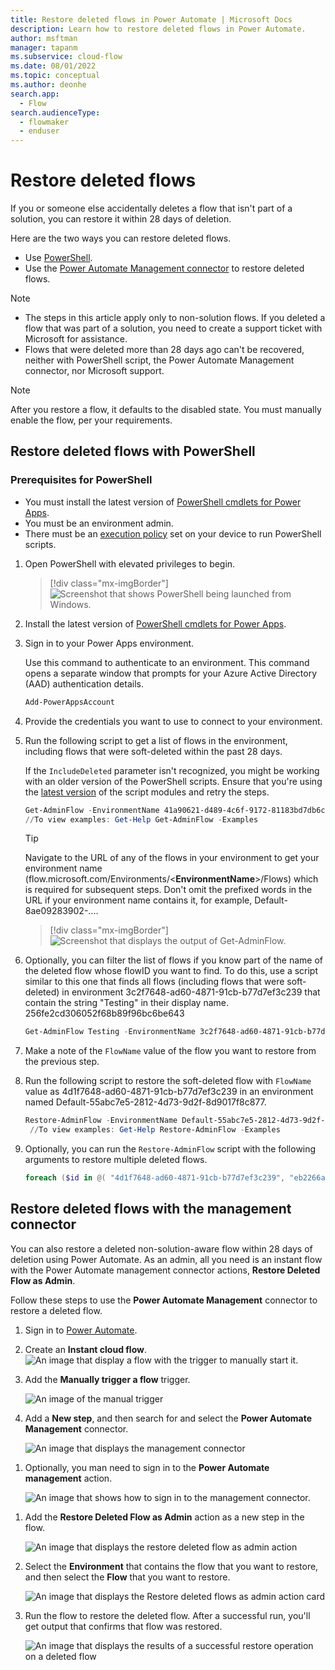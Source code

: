 ```yaml
---
title: Restore deleted flows in Power Automate | Microsoft Docs
description: Learn how to restore deleted flows in Power Automate.
author: msftman
manager: tapanm
ms.subservice: cloud-flow
ms.date: 08/01/2022
ms.topic: conceptual
ms.author: deonhe
search.app: 
  - Flow
search.audienceType: 
  - flowmaker
  - enduser
---
```


# Restore deleted flows

If you or someone else accidentally deletes a flow that isn't part of a solution, you can restore it within 28 days of deletion. 

Here are the two ways you can restore deleted flows.

- Use [PowerShell](#restore-deleted-flows-with-powershell).
- Use the [Power Automate Management connector](#restore-deleted-flows-with-the-management-connector) to restore deleted flows.

>[!NOTE]
>
> - The steps in this article apply only to non-solution flows. If you deleted a flow that was part of a solution, you need to create a support ticket with Microsoft for assistance.
> - Flows that were deleted more than 28 days ago can't be recovered, neither with PowerShell script, the Power Automate Management connector, nor Microsoft support.


>[!NOTE]
>After you restore a flow, it defaults to the disabled state. You must manually enable the flow, per your requirements.

## Restore deleted flows with PowerShell

### Prerequisites for PowerShell

- You must install the latest version of [PowerShell cmdlets for Power Apps](https://www.powershellgallery.com/packages/Microsoft.PowerApps.Administration.PowerShell/2.0.147).
- You must be an environment admin.
- There must be an [execution policy](/powershell/module/microsoft.powershell.security/set-executionpolicy) set on your device to run PowerShell scripts.

1. Open PowerShell with elevated privileges to begin.

    >[!div class="mx-imgBorder"]
    >![Screenshot that shows PowerShell being launched from Windows.](./media/restore-deleted-flow/open-powershell-script.png "Windows PowerShell option")

1. Install the latest version of [PowerShell cmdlets for Power Apps](https://www.powershellgallery.com/packages/Microsoft.PowerApps.Administration.PowerShell/2.0.147).

1. Sign in to your Power Apps environment.

   Use this command to authenticate to an environment. This command opens a separate window that prompts for your Azure Active Directory (AAD) authentication details.

    ``` PowerShell
    Add-PowerAppsAccount
    ```

1. Provide the credentials you want to use to connect to your environment.

1. Run the following script to get a list of flows in the environment, including flows that were soft-deleted within the past 28 days. 

    If the `IncludeDeleted` parameter isn't recognized, you might be working with an older version of the PowerShell scripts. Ensure that you're using the [latest version](https://www.powershellgallery.com/packages/Microsoft.PowerApps.Administration.PowerShell/2.0.147) of the script modules and retry the steps.

   ``` PowerShell
   Get-AdminFlow -EnvironmentName 41a90621-d489-4c6f-9172-81183bd7db6c -IncludeDeleted $true
   //To view examples: Get-Help Get-AdminFlow -Examples
   ```

   >[!TIP]
   >Navigate to the URL of any of the flows in your environment to get your environment name (flow.microsoft.com/Environments/<**EnvironmentName**>/Flows) which is required for subsequent steps. Don't omit the prefixed words in the URL if your environment name contains it, for example, Default-8ae09283902-.... 

    >[!div class="mx-imgBorder"]
    >![Screenshot that displays the output of Get-AdminFlow.](./media/restore-deleted-flow/get-admin-flow-script.png "Get-AdminFlow output")

1. Optionally, you can filter the list of flows if you know part of the name of the deleted flow whose flowID you want to find. To do this, use a script similar to this one that finds all flows (including flows that were soft-deleted) in environment 3c2f7648-ad60-4871-91cb-b77d7ef3c239 that contain the string "Testing" in their display name.
256fe2cd306052f68b89f96bc6be643

   ``` PowerShell
   Get-AdminFlow Testing -EnvironmentName 3c2f7648-ad60-4871-91cb-b77d7ef3c239 -IncludeDeleted $true
   ```

1. Make a note of the `FlowName` value of the flow you want to restore from the previous step.

1. Run the following script to restore the soft-deleted flow with `FlowName` value as 4d1f7648-ad60-4871-91cb-b77d7ef3c239 in an environment named Default-55abc7e5-2812-4d73-9d2f-8d9017f8c877.

   ``` PowerShell
   Restore-AdminFlow -EnvironmentName Default-55abc7e5-2812-4d73-9d2f-8d9017f8c877 -FlowName 4d1f7648-ad60-4871-91cb-b77d7ef3c239
    //To view examples: Get-Help Restore-AdminFlow -Examples
   ```

1. Optionally, you can run the ```Restore-AdminFlow``` script with the following arguments to restore multiple deleted flows.

   ``` PowerShell
   foreach ($id in @( "4d1f7648-ad60-4871-91cb-b77d7ef3c239", "eb2266a8-67b6-4919-8afd-f59c3c0e4131" )) { Restore-AdminFlow -EnvironmentName Default-55abc7e5-2812-4d73-9d2f-8d9017f8c877 -FlowName $id; Start-Sleep -Seconds 1 }
   ```

## Restore deleted flows with the management connector

You can also restore a deleted non-solution-aware flow within 28 days of deletion using Power Automate. As an admin, all you need is an instant flow with the Power Automate management connector actions, **Restore Deleted Flow as Admin**.  

Follow these steps to use the **Power Automate Management** connector to restore a deleted flow.

1. Sign in to [Power Automate](https://powerautomate.com).

1. Create an **Instant cloud flow**.
   ![An image that display a flow with the trigger to manually start it.](./media/restore-deleted-flow/create-instant-flow.png)

1. Add the **Manually trigger a flow** trigger.

   ![An image of the manual trigger](./media/restore-deleted-flow//select-manual-trigger.png)

1. Add a **New step**, and then search for and select the **Power Automate Management** connector.

   ![An image that displays the management connector](./media/restore-deleted-flow/select-management-connector.png)

<!-- 1. Select the **List flows as an admin** action.

   ![An image that displays the list flows as an admin action.](./media/restore-deleted-flow/select-list-flows-action.png) -->

1. Optionally, you man need to sign in to the **Power Automate management** action.

   ![An image that shows how to sign in to the management connector.](./media/restore-deleted-flow/sign-in-to-management-connector.png)

<!-- 1. Select the environment that contains the flow you want to restore.

   ![An image that displays the environment that contains the flow you want to restore.](./media/restore-deleted-flow/select-environment.png)

1. Perform a test run the flow to note the **name** of the flow that you want to restore.

   ![An image that displays the name of the flow after a successful test run.](./media/restore-deleted-flow/flowname.png) -->

<!-- ### Restore the deleted flow

Now that you have the name of the flow, it's time to edit the flow to restore it. -->

1. Add the **Restore Deleted Flow as Admin** action as a new step in the flow.

   ![An image that displays the restore deleted flow as admin action](./media/restore-deleted-flow/select-restore-deleted-flows-admin-2.png)

1. Select the **Environment** that contains the flow that you want to restore, and then select the **Flow** that you want to restore.

   ![An image that displays the Restore deleted flows as admin action card](./media/restore-deleted-flow/restore-deleted-flows-card.png)

1. Run the flow to restore the deleted flow. After a successful run, you'll get output that confirms that flow was restored.

   ![An image that displays the results of a successful restore operation on a deleted flow](./media/restore-deleted-flow/restored-flow.png)